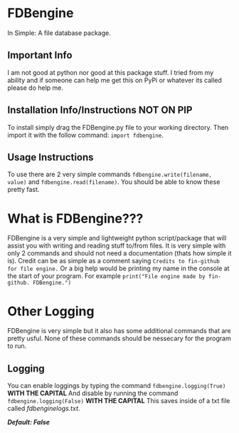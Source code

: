 # FDBengine
In Simple: A file database package.



## Important Info
I am not good at python nor good at this package stuff. I tried from my ability and if someone can help me get this on PyPi or whatever its called please do help me.

## Installation Info/Instructions NOT ON PIP
To install simply drag the FDBengine.py file to your working directory. Then import it with the follow command:
`import fdbengine`.

## Usage Instructions
To use there are 2 very simple commands `fdbengine.write(filename, value)` and `fdbengine.read(filename)`. You should be able to know these pretty fast.

# What is FDBengine???
FDBengine is a very simple and lightweight python script/package that will assist you with writing and reading stuff to/from files. It is very simple with only 2 commands and should not need a documentation (thats how simple it is). Credit can be as simple as a comment saying `Credits to fin-github for file engine.` Or a big help would be printing my name in the console at the start of your program. For example `print("File engine made by fin-github. FDBengine.")`

# Other Logging
FDBengine is very simple but it also has some additional commands that are pretty usful.
None of these commands should be nessecary for the program to run. 
## Logging
You can enable loggings by typing the command `fdbengine.logging(True)` **WITH THE CAPITAL**
And disable by running the command `fdbengine.logging(False)` **WITH THE CAPITAL**
This saves inside of a txt file called *fdbenginelogs.txt*.

***Default: False***
